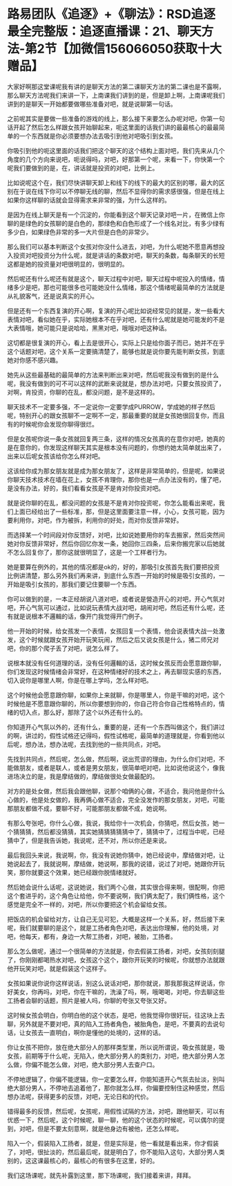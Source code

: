 # 路易团队《追逐》+《聊法》：RSD追逐最全完整版：追逐直播课：21、聊天方法-第2节【加微信156066050获取十大赠品】

大家好啊那这堂课呢我有讲的是聊天方法的第二课聊天方法的第二课也是不露啊，那么聊天方法呢我们来讲一下，上南课我们讲到的是，但是卸上啊，上南课呢我们讲到的是聊天一开始都要做哪些准备对吧，就是说聊第一句话。

之前呢其实是要做一些准备的游戏的线上，那么接下来要怎么办呢对吧，你第一句话开起了然后怎么样跟女孩开始聊起来，呃这里面的话我们讲的最最核心的最最简单的一个东西就是你必须要想办法去吸引到他对吧吸引到女孩。

你吸引到他的呃这里面的话我们把这个聊天的这个结构上面对吧，我们先来从几个角度的几个方向来说吧，呃说得吗，对吧，好那第一个呢，来看一下，你快第一个呢我们要做到的是，在，讲话就是投资的对吧，比例上。

比如说呢这个在，我们尽快讲聊天卸上和线下的线下的最大的区别的哪，最大的区别在于说在线下你可以不停聊无线的聊，然后不显得你的需求感很强，但是在线上如果你这样聊的话就会显得需求来非常的强，为什么这样的。

是因为在线上聊天是有一个沉淀的，你能看到这个聊天记录对吧一片，在微信上你聊的是绿色的女孩聊的是白色的，那绿色和白色形成了一个线名对比，有多少绿有多少白，如果绿色非常的多一大片但是白色的非常少。

那么我们可以基本判断这个女孩对你没什么进去，对吧，为什么呢她不愿意再想投入投资对吧投资分为什么呢，就是讲话的条数对吧，聊天的条数，每条聊天的长短这都是她的投资量对吧很明显的，很明显的。

然后呢还有什么呢还有就是这个，聊天过程中对吧，聊天过程中呢投入的情绪，情绪多少是吧，那也可能很多也可能她没什么情绪，那这个情绪呢最简单的方法就是从礼貌客气，还是说真实的开心。

但是还有一个东西复演的开心啊，复演的开心呢比如说经常见的就是，发一些看大表情对吧，看似她在乎，实际她根本不在乎对吧，还有什么呢就是她可能发的不是大表情哦，她可能只是说哈哈，黑黑对吧，哦哦对吧这种话。

这切都是很复演的开心，看上去是很开心，实际上只是给你面子而已，她并不在乎这个话题对吧，这个关系一定要搞清楚了，能够也就是说你要先能判断女孩，到底她对你感不感兴趣。

她先从这些最基础的最简单的方法来判断出来对吧，然后呢我没有做到的是什么呢，我没有做到的可不可以这样的武断来说就是，想办法对吧，只要女孩投资了，对啊，肯投资，你聊的在乱，都没问题，是不是这样的。

聊天技术不一定要多强，不一定说你一定要学成PURROW，学成她的样子然后呢，特别开心的跟女孩聊不一定啊不一定，那最重要的就是女孩她很回复你，而且有的时候呢你会发现你聊得很烂。

但是女孩呢你说一条女孩就回复两三条，这样的情况女孩真的在意你对吧，她真的是在意你的，你发现这样聊天其实是根本没有问题的，你想约她太简单就出来了，出来以后呢女孩该给你怎么样对吧。

这该给你成为那女朋友就是成为那女朋友了，这样是非常简单的，但是呢，如果说你聊天技术技术在墙在花上，女孩不肯理你，那你也是一点办法没有的，懂了吧，是没有办法，好的，我们看看女孩是不是肯对你投资对吧。

就是说你聊的在乱，都没问题的女孩是不是肯对你投资呢，你怎么能看出来呢，我们上面已经给出了一些标准，那，但是这里面要注意一样，小心，女孩可能，因为要利用你，对吧，作为被拆，利用你的好处，而对你反馈非常好。

而选择某一个时间段对你反馈好，对吧，比如说她要用你的车去搬家，然后突然间她对你反馈非常好，然后你回忆你发一条，她回你三四条，后来你搬完家以后她就不怎么回复你了，那你这就很明显了，这是一个工样者行为。

她是要算在例外的，其他的情况都是ok的，好的，那吸引女孩首先我们要把投资比例讲清楚，那么另外我们再来讲，到底什么东西一开始的时候是吸引女孩的，一开始是吸引女孩的，那我们要记住要聊一个东西。

你可以做到的是，一本正经胡说八道对吧，或者说是營造开心的对吧，开心气氛对吧，开心气氛可以通过，比如说玩表情大战对吧，胡闹对吧，然后还有什么呢，还有就是说根本不邏輯的话，像开门我觉得开门例子。

他一开始的时候，给女孩发一个表情，女孩回复一个表情，他会说表情大战一处激发，这个时候就跟女孩开始开玩笑玩闹，然后之后又说女孩是什么，猪二师兄对吧，你的那个爬子丢了对吧，说怎么样了。

说根本就没有任何道理的话，没有任何邏輯的话，这时候女孩反而会愿意跟你聊，你们发现这时候情绪会非常好，在这种情绪好的技术之上，再去聊现实感的东西，切入说你是哪里人啊，你是在哪上学吗，怎么样对吧。

这个时候他会愿意跟你聊，如果你上来就聊，你是哪里人，你是干嘛的对吧，这个时候他是不愿意跟你聊的，所以你要想到你的，你自己符合你自己性格特点的，情绪的切入点，那么好，那除了这个以外还有什么的。

你知道开心气氛以外的，还有什么，重要的是，还有一个东西叫做这个，我们讲过的啊，讲过的，假性试格还记得吗，假性试格呢，最简单的道理就是，你看到他以后呢，想办法，想办法呢，去找到他的一些共同点，对吧。

先找到共同点，然后呢，怎么做，然后啊，说出荒谬的理由，为什么你们对吧，不能做朋友，或者是联人，或者是男女朋友，很简单吧对吧，比如说他说这个，像我进场决立的是，我是摩结做的，摩结做很处女做最配的。

对方的是处女做，然后我会跟他聊，说那个咱俩的心做，不适合，我问他是你什么心做的，他是处女做的，我再俩心做不适合，完全没发作的那女朋友，对吧，可能那朋友都做不成，要聊不好，可能那朋友都做不成，她说啊。

有那么夸张吧，你什么心做，我说，我给你十一次机会，你猜吧，然后女孩，她一个猜猜猜，然后都没猜猜，其实她猜猜猜猜猜中了，猜猜中了，过程当中呢，已经猜中了，但是我告诉她，我说呢，还不对，所以你还是来说。

最后我回头来说，我说啊，你，我没有说她你猜中，她已经说中，摩结做对吧，让她说起去了，我就说啊，摩结做，她说啊，那我的说错，说过了对吧，她跟你开玩笑，那你就要这个效果，她已经跟你脱情绪就好。

然后她会说什么话呢，这说她说，我们两个心做，其实很合得来啊，很配啊，你把这个套进乎的，这个角色让给他，你不要说啊，我们俩太配了，我们俩性格，这个感觉是完全不一样的，对吧，所以你要把这个机会留给女孩。

把饭店的机会留给对方，让自己无见可犯，大概是这样一个关系，好，然后接下来呢，我们就要聊的是这个，就是工扬者角色对吧，表达出你理解，他的处境，对吧，他每天，都有，身边一大帮工扬者，对吧，被胎，工扬者。

那么怎么做呢，通过一个很简单的方法就是，你去假装工扬者，对吧，女孩刻刻腿了，你刚刚都喝热水对吧，女孩这个这个，跟你开玩笑的时候呢，你就想办法就跟他开玩笑对吧，就是假装这个这样子。

女孩如果说你说你这样说话，别这么说话对吧，那你就说，那我那我这样说话，你好美女，你再吗，对吧，你在干嘛的，洗澡了吗，啊，哦喝喝，对吧，你去聊这些工扬者会聊的话题，照片是被人吗，你聊的夸张又夸张又好。

这时候女孩会明白，你明白他的这个状态，是吧，他我觉得你很好玩，往这块上去聊，另外就是不要对吧，真的陷入工扬者角色，被胎角色，是吧，不要真的去说句话，让女孩去一直明白，啊你是懂他的处境的，这样的话。

你让女孩不把你，放在绝大部分人的那样类型里，所以说所谓说，吸女孩就是，吸女孩，前期等于什么呢，无陷入，绝大部分男人的类别力，对吧，绝大部分男人怎么做，你偏不能怎么做，对吧，绝大部分男人去查户口。

不停地逻辑了，你偏不能逻辑，你一定要怎么样，你能知道开心气氛去扯淡，别叫绝大部分男人，不停地去追着他了，那你就怎么样，你偏要控制住这种感觉，然后想办法呢，获得更多的反馈，对吧，无论日和的代价。

错得最多的反馈，然后呢，女孩呢，用假性试隔的方法，对吧，跟他聊天，可以有优惑一下，然后呢，这个时候呢，聊一聊，他的这个状态的时候呢，可以偶尔的提到，对吧，但是不要太刻意啊，就是他身边有被他，还怎么样呢。

陷入一个，假装陷入工扬者，就是，但是实际是，他一看就是看出来，你才假装了，对吧，很扯淡的，然后最后呢，就是明白了，你不能陷入这句，大部分男人类别的，这这课最核心的，最核心的有很多在这里，好的。

我们这场课呢，就先补露到这里，那下场课呢，我们接着来讲，拜拜。